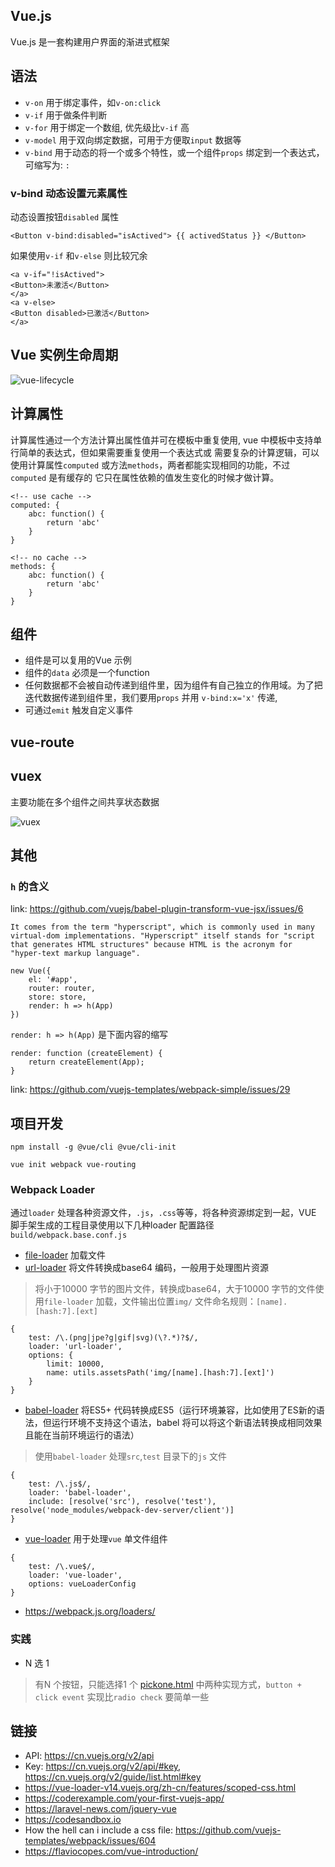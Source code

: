 ## Vue.js

Vue.js 是一套构建用户界面的渐进式框架

## 语法

- `v-on` 用于绑定事件，如`v-on:click`
- `v-if` 用于做条件判断
- `v-for` 用于绑定一个数组, 优先级比`v-if` 高
- `v-model` 用于双向绑定数据，可用于方便取`input` 数据等
- `v-bind` 用于动态的将一个或多个特性，或一个组件`props` 绑定到一个表达式，可缩写为: `:`

### v-bind 动态设置元素属性
动态设置按钮`disabled` 属性
```
<Button v-bind:disabled="isActived"> {{ activedStatus }} </Button>
```
如果使用`v-if` 和`v-else` 则比较冗余
```
<a v-if="!isActived">
<Button>未激活</Button>
</a>
<a v-else>
<Button disabled>已激活</Button>
</a>
```



## Vue 实例生命周期
![vue-lifecycle](../assets/vue-lifecycle.png)

## 计算属性

计算属性通过一个方法计算出属性值并可在模板中重复使用, vue 中模板中支持单行简单的表达式，但如果需要重复使用一个表达式或
需要复杂的计算逻辑，可以使用计算属性`computed` 或方法`methods`，两者都能实现相同的功能，不过`computed` 是有缓存的
它只在属性依赖的值发生变化的时候才做计算。

```
<!-- use cache -->
computed: {
    abc: function() {
        return 'abc'
    }
}

<!-- no cache -->
methods: {
    abc: function() {
        return 'abc'
    }
}
```

## 组件
- 组件是可以复用的Vue 示例
- 组件的`data` 必须是一个function
- 任何数据都不会被自动传递到组件里，因为组件有自己独立的作用域。为了把迭代数据传递到组件里，我们要用`props` 并用
`v-bind:x='x'` 传递,
- 可通过`emit` 触发自定义事件

## vue-route

## vuex
主要功能在多个组件之间共享状态数据

![vuex](../assets/vuex.png)


## 其他

### `h` 的含义
link: https://github.com/vuejs/babel-plugin-transform-vue-jsx/issues/6
```
It comes from the term "hyperscript", which is commonly used in many virtual-dom implementations. "Hyperscript" itself stands for "script that generates HTML structures" because HTML is the acronym for "hyper-text markup language".
```
```
new Vue({
    el: '#app',
    router: router,
    store: store,
    render: h => h(App)
})
```

`render: h => h(App)` 是下面内容的缩写
```
render: function (createElement) {
    return createElement(App);
}
```
link: https://github.com/vuejs-templates/webpack-simple/issues/29

## 项目开发

```
npm install -g @vue/cli @vue/cli-init 
```

```
vue init webpack vue-routing
```

### Webpack Loader
通过`loader` 处理各种资源文件，`.js`，`.css`等等，将各种资源绑定到一起，VUE 脚手架生成的工程目录使用以下几种loader
配置路径`build/webpack.base.conf.js`

- [file-loader](https://webpack.js.org/loaders/file-loader/) 加载文件
- [url-loader](https://webpack.js.org/loaders/url-loader/) 将文件转换成base64 编码，一般用于处理图片资源

> 将小于10000 字节的图片文件，转换成base64，大于10000 字节的文件使用`file-loader` 加载，文件输出位置`img/`
文件命名规则：`[name].[hash:7].[ext]`
```
{
    test: /\.(png|jpe?g|gif|svg)(\?.*)?$/,
    loader: 'url-loader',
    options: {
        limit: 10000,
        name: utils.assetsPath('img/[name].[hash:7].[ext]')
    }
}
```

- [babel-loader](https://webpack.js.org/loaders/babel-loader/) 将ES5+ 代码转换成ES5（运行环境兼容，比如使用了ES新的语法，但运行环境不支持这个语法，babel 将可以将这个新语法转换成相同效果且能在当前环境运行的语法）

> 使用`babel-loader` 处理`src`,`test` 目录下的`js` 文件
```
{
    test: /\.js$/,
    loader: 'babel-loader',
    include: [resolve('src'), resolve('test'), resolve('node_modules/webpack-dev-server/client')]
}
```

- [vue-loader](https://github.com/vuejs/vue-loader) 用于处理`vue` 单文件组件

```
{
    test: /\.vue$/,
    loader: 'vue-loader',
    options: vueLoaderConfig
}
```

- https://webpack.js.org/loaders/

### 实践

- N 选 1
> 有N 个按钮，只能选择1 个
[pickone.html](src/pickone.html) 中两种实现方式，`button + click event` 实现比`radio check` 要简单一些




## 链接

- API: https://cn.vuejs.org/v2/api
- Key: https://cn.vuejs.org/v2/api/#key, https://cn.vuejs.org/v2/guide/list.html#key
- https://vue-loader-v14.vuejs.org/zh-cn/features/scoped-css.html
- https://coderexample.com/your-first-vuejs-app/
- https://laravel-news.com/jquery-vue
- https://codesandbox.io
- How the hell can i include a css file: https://github.com/vuejs-templates/webpack/issues/604
- https://flaviocopes.com/vue-introduction/
